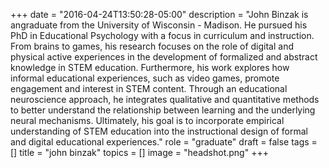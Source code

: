 +++
date = "2016-04-24T13:50:28-05:00"
description = "John Binzak is angraduate from the University of Wisconsin - Madison. He pursued his PhD in Educational Psychology with a focus in curriculum and instruction. From brains to games, his research focuses on the role of digital and physical active experiences in the development of formalized and abstract knowledge in STEM education. Furthermore, his work explores how informal educational experiences, such as video games, promote engagement and interest in STEM content. Through an educational neuroscience approach, he integrates qualitative and quantitative methods to better understand the relationship between learning and the underlying neural mechanisms.  Ultimately, his goal is to incorporate empirical understanding of STEM education into the instructional design of formal and digital educational experiences."
role = "graduate"
draft = false
tags = []
title = "john binzak"
topics = []
image = "headshot.png"
+++
